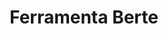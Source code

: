 ---
title: "Ferramenta Berte"
url: /ciudad-autonoma-de-buenos-aires/ferramenta-berte/
shop: hardware
---